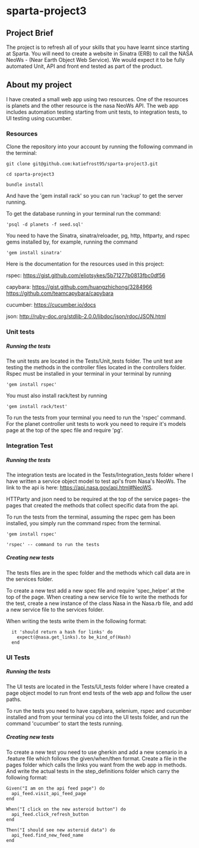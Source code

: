 # sparta-project3

## Project Brief
The project is to refresh all of your skills that you have learnt since starting at Sparta. You will need to create a website in Sinatra (ERB) to call the NASA NeoWs - (Near Earth Object Web Service). We would expect it to be fully automated Unit, API and front end tested as part of the product.

## About my project
I have created a small web app using two resources. One of the resources is planets and the other resource is the nasa NeoWs API. The web app includes automation testing starting from unit tests, to integration tests, to UI testing using cucumber.

### Resources

Clone the repository into your account by running the following command in the terminal:

    git clone git@github.com:katiefrost95/sparta-project3.git

    cd sparta-project3

    bundle install

And have the 'gem install rack' so you can run 'rackup' to get the server running.

To get the database running in your terminal run the command:

    'psql -d planets -f seed.sql'

You need to have the Sinatra, sinatra/reloader, pg, http, httparty, and rspec gems installed by, for example, running the command

    'gem install sinatra'


Here is the documentation for the resources used in this project:

rspec:
https://gist.github.com/eliotsykes/5b71277b0813fbc0df56

capybara:
https://gist.github.com/huangzhichong/3284966 https://github.com/teamcapybara/capybara

cucumber:
https://cucumber.io/docs

json:
http://ruby-doc.org/stdlib-2.0.0/libdoc/json/rdoc/JSON.html

### Unit tests

##### Running the tests

The unit tests are located in the Tests/Unit_tests folder.
The unit test are testing the methods in the controller files located in the controllers folder.
Rspec must be installed in your terminal in your terminal by running

    'gem install rspec'

You must also install rack/test by running

    'gem install rack/test'



To run the tests from your terminal you need to run the 'rspec' command.
For the planet controller unit tests to work you need to require it's models page at the top of the spec file and require 'pg'.

### Integration Test

##### Running the tests

The integration tests are located in the Tests/Integration_tests folder where I have written a service object model to test api's from Nasa's NeoWs. The link to the api is here: https://api.nasa.gov/api.html#NeoWS.

HTTParty and json need to be required at the top of the service pages- the pages that created the methods that collect specific data from the api.

To run the tests from the terminal, assuming the rspec gem has been installed, you simply run the command rspec from the terminal.

    'gem install rspec'

    'rspec' -- command to run the tests

##### Creating new tests

The tests files are in the spec folder and the methods which call data are in the services folder.

To create a new test add a new spec file and require 'spec_helper' at the top of the page. When creating a new service file to write the methods for the test, create a new instance of the class Nasa in the Nasa.rb file, and add a new service file to the services folder.

When writing the tests write them in the following format:

      it 'should return a hash for links' do
        expect(@nasa.get_links).to be_kind_of(Hash)
      end

### UI Tests

##### Running the tests

The UI tests are located in the Tests/UI_tests folder where I have created a page object model to run front end tests of the web app and follow the user paths.

To run the tests you need to have capybara, selenium, rspec and cucumber installed and from your terminal you cd into the UI tests folder, and run the command 'cucumber' to start the tests running.

##### Creating new tests

To create a new test you need to use gherkin and add a new scenario in a .feature file which follows the given/when/then format. Create a file in the pages folder which calls the links you want from the web app in methods. And write the actual tests in the step_definitions folder which carry the following format:

    Given("I am on the api feed page") do
      api_feed.visit_api_feed_page
    end

    When("I click on the new asteroid button") do
      api_feed.click_refresh_button
    end

    Then("I should see new asteroid data") do
      api_feed.find_new_feed_name
    end
